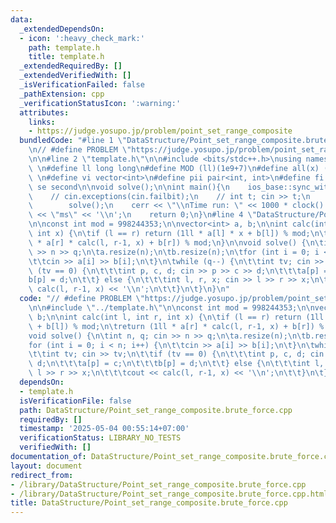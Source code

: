 ```yaml
---
data:
  _extendedDependsOn:
  - icon: ':heavy_check_mark:'
    path: template.h
    title: template.h
  _extendedRequiredBy: []
  _extendedVerifiedWith: []
  _isVerificationFailed: false
  _pathExtension: cpp
  _verificationStatusIcon: ':warning:'
  attributes:
    links:
    - https://judge.yosupo.jp/problem/point_set_range_composite
  bundledCode: "#line 1 \"DataStructure/Point_set_range_composite.brute_force.cpp\"\
    \n// #define PROBLEM \"https://judge.yosupo.jp/problem/point_set_range_composite\"\
    \n\n#line 2 \"template.h\"\n\n#include <bits/stdc++.h>\nusing namespace std;\n\
    \ \n#define ll long long\n#define MOD (ll)(1e9+7)\n#define all(x) (x).begin(),(x).end()\n\
    \ \n#define vi vector<int>\n#define pii pair<int, int>\n#define fi first\n#define\
    \ se second\n\nvoid solve();\n\nint main(){\n    ios_base::sync_with_stdio(false);cin.tie(NULL);\n\
    \    // cin.exceptions(cin.failbit);\n    // int t; cin >> t;\n    // while(t--)\n\
    \        solve();\n    cerr << \"\\nTime run: \" << 1000 * clock() / CLOCKS_PER_SEC\
    \ << \"ms\" << '\\n';\n    return 0;\n}\n#line 4 \"DataStructure/Point_set_range_composite.brute_force.cpp\"\
    \n\nconst int mod = 998244353;\n\nvector<int> a, b;\n\nint calc(int l, int r,\
    \ int x) {\n\tif (l == r) return (1ll * a[l] * x + b[l]) % mod;\n\treturn (1ll\
    \ * a[r] * calc(l, r-1, x) + b[r]) % mod;\n}\n\nvoid solve() {\n\tint n, q; cin\
    \ >> n >> q;\n\ta.resize(n);\n\tb.resize(n);\n\tfor (int i = 0; i < n; i++) {\n\
    \t\tcin >> a[i] >> b[i];\n\t}\n\twhile (q--) {\n\t\tint tv; cin >> tv;\n\t\tif\
    \ (tv == 0) {\n\t\t\tint p, c, d; cin >> p >> c >> d;\n\t\t\ta[p] = c;\n\t\t\t\
    b[p] = d;\n\t\t} else {\n\t\t\tint l, r, x; cin >> l >> r >> x;\n\t\t\tcout <<\
    \ calc(l, r-1, x) << '\\n';\n\t\t}\n\t}\n}\n"
  code: "// #define PROBLEM \"https://judge.yosupo.jp/problem/point_set_range_composite\"\
    \n\n#include \"../template.h\"\n\nconst int mod = 998244353;\n\nvector<int> a,\
    \ b;\n\nint calc(int l, int r, int x) {\n\tif (l == r) return (1ll * a[l] * x\
    \ + b[l]) % mod;\n\treturn (1ll * a[r] * calc(l, r-1, x) + b[r]) % mod;\n}\n\n\
    void solve() {\n\tint n, q; cin >> n >> q;\n\ta.resize(n);\n\tb.resize(n);\n\t\
    for (int i = 0; i < n; i++) {\n\t\tcin >> a[i] >> b[i];\n\t}\n\twhile (q--) {\n\
    \t\tint tv; cin >> tv;\n\t\tif (tv == 0) {\n\t\t\tint p, c, d; cin >> p >> c >>\
    \ d;\n\t\t\ta[p] = c;\n\t\t\tb[p] = d;\n\t\t} else {\n\t\t\tint l, r, x; cin >>\
    \ l >> r >> x;\n\t\t\tcout << calc(l, r-1, x) << '\\n';\n\t\t}\n\t}\n}"
  dependsOn:
  - template.h
  isVerificationFile: false
  path: DataStructure/Point_set_range_composite.brute_force.cpp
  requiredBy: []
  timestamp: '2025-05-04 00:55:14+07:00'
  verificationStatus: LIBRARY_NO_TESTS
  verifiedWith: []
documentation_of: DataStructure/Point_set_range_composite.brute_force.cpp
layout: document
redirect_from:
- /library/DataStructure/Point_set_range_composite.brute_force.cpp
- /library/DataStructure/Point_set_range_composite.brute_force.cpp.html
title: DataStructure/Point_set_range_composite.brute_force.cpp
---
```

